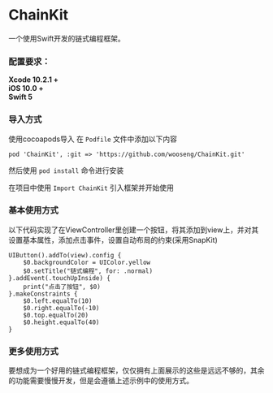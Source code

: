 # ChainKit

一个使用Swift开发的链式编程框架。

### 配置要求：
**Xcode 10.2.1 +**<br />
**iOS 10.0 +**<br />
**Swift 5**

### 导入方式

使用cocoapods导入
在 `Podfile` 文件中添加以下内容

```
pod 'ChainKit', :git => 'https://github.com/wooseng/ChainKit.git'
```

然后使用 `pod install` 命令进行安装

在项目中使用 `Import ChainKit` 引入框架并开始使用

### 基本使用方式
以下代码实现了在ViewController里创建一个按钮，将其添加到view上，并对其设置基本属性，添加点击事件，设置自动布局的约束(采用SnapKit)

```
UIButton().addTo(view).config {
    $0.backgroundColor = UIColor.yellow
    $0.setTitle("链式编程", for: .normal)
}.addEvent(.touchUpInside) {
    print("点击了按钮", $0)
}.makeConstraints {
    $0.left.equalTo(10)
    $0.right.equalTo(-10)
    $0.top.equalTo(20)
    $0.height.equalTo(40)
}
```

### 更多使用方式
要想成为一个好用的链式编程框架，仅仅拥有上面展示的这些是远远不够的，其余的功能需要慢慢开发，但是会遵循上述示例中的使用方式。
